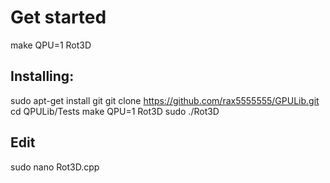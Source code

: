# Get started
make QPU=1 Rot3D

## Installing:
sudo apt-get install git
git clone https://github.com/rax5555555/GPULib.git
cd QPULib/Tests
make QPU=1 Rot3D
sudo ./Rot3D

## Edit
sudo nano Rot3D.cpp